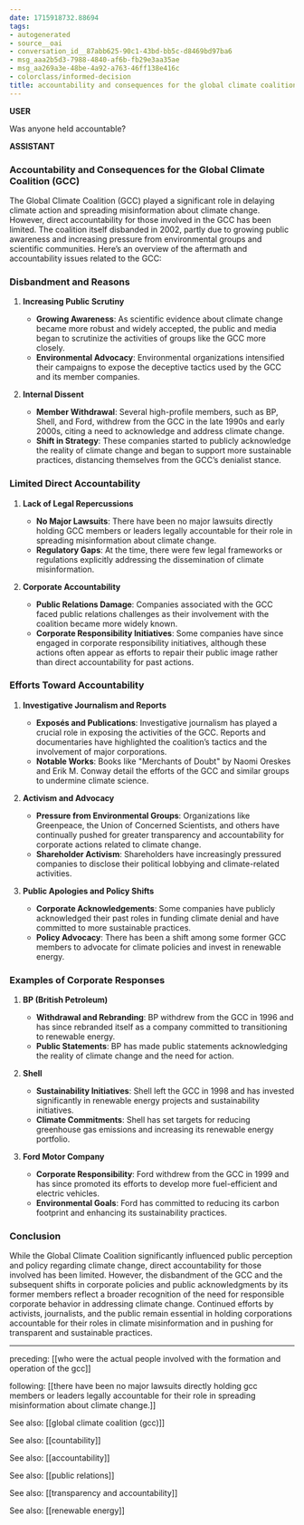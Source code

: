 ```yaml
---
date: 1715918732.88694
tags:
- autogenerated
- source__oai
- conversation_id__87abb625-90c1-43bd-bb5c-d8469bd97ba6
- msg_aaa2b5d3-7988-4840-af6b-fb29e3aa35ae
- msg_aa269a3e-48be-4a92-a763-46ff138e416c
- colorclass/informed-decision
title: accountability and consequences for the global climate coalition (gcc)
---
```


**USER**

Was anyone held accountable?


**ASSISTANT**

### Accountability and Consequences for the Global Climate Coalition (GCC)

The Global Climate Coalition (GCC) played a significant role in delaying climate action and spreading misinformation about climate change. However, direct accountability for those involved in the GCC has been limited. The coalition itself disbanded in 2002, partly due to growing public awareness and increasing pressure from environmental groups and scientific communities. Here’s an overview of the aftermath and accountability issues related to the GCC:

### Disbandment and Reasons

1. **Increasing Public Scrutiny**
   - **Growing Awareness**: As scientific evidence about climate change became more robust and widely accepted, the public and media began to scrutinize the activities of groups like the GCC more closely.
   - **Environmental Advocacy**: Environmental organizations intensified their campaigns to expose the deceptive tactics used by the GCC and its member companies.

2. **Internal Dissent**
   - **Member Withdrawal**: Several high-profile members, such as BP, Shell, and Ford, withdrew from the GCC in the late 1990s and early 2000s, citing a need to acknowledge and address climate change.
   - **Shift in Strategy**: These companies started to publicly acknowledge the reality of climate change and began to support more sustainable practices, distancing themselves from the GCC’s denialist stance.

### Limited Direct Accountability

1. **Lack of Legal Repercussions**
   - **No Major Lawsuits**: There have been no major lawsuits directly holding GCC members or leaders legally accountable for their role in spreading misinformation about climate change.
   - **Regulatory Gaps**: At the time, there were few legal frameworks or regulations explicitly addressing the dissemination of climate misinformation.

2. **Corporate Accountability**
   - **Public Relations Damage**: Companies associated with the GCC faced public relations challenges as their involvement with the coalition became more widely known.
   - **Corporate Responsibility Initiatives**: Some companies have since engaged in corporate responsibility initiatives, although these actions often appear as efforts to repair their public image rather than direct accountability for past actions.

### Efforts Toward Accountability

1. **Investigative Journalism and Reports**
   - **Exposés and Publications**: Investigative journalism has played a crucial role in exposing the activities of the GCC. Reports and documentaries have highlighted the coalition’s tactics and the involvement of major corporations.
   - **Notable Works**: Books like "Merchants of Doubt" by Naomi Oreskes and Erik M. Conway detail the efforts of the GCC and similar groups to undermine climate science.

2. **Activism and Advocacy**
   - **Pressure from Environmental Groups**: Organizations like Greenpeace, the Union of Concerned Scientists, and others have continually pushed for greater transparency and accountability for corporate actions related to climate change.
   - **Shareholder Activism**: Shareholders have increasingly pressured companies to disclose their political lobbying and climate-related activities.

3. **Public Apologies and Policy Shifts**
   - **Corporate Acknowledgements**: Some companies have publicly acknowledged their past roles in funding climate denial and have committed to more sustainable practices.
   - **Policy Advocacy**: There has been a shift among some former GCC members to advocate for climate policies and invest in renewable energy.

### Examples of Corporate Responses

1. **BP (British Petroleum)**
   - **Withdrawal and Rebranding**: BP withdrew from the GCC in 1996 and has since rebranded itself as a company committed to transitioning to renewable energy.
   - **Public Statements**: BP has made public statements acknowledging the reality of climate change and the need for action.

2. **Shell**
   - **Sustainability Initiatives**: Shell left the GCC in 1998 and has invested significantly in renewable energy projects and sustainability initiatives.
   - **Climate Commitments**: Shell has set targets for reducing greenhouse gas emissions and increasing its renewable energy portfolio.

3. **Ford Motor Company**
   - **Corporate Responsibility**: Ford withdrew from the GCC in 1999 and has since promoted its efforts to develop more fuel-efficient and electric vehicles.
   - **Environmental Goals**: Ford has committed to reducing its carbon footprint and enhancing its sustainability practices.

### Conclusion

While the Global Climate Coalition significantly influenced public perception and policy regarding climate change, direct accountability for those involved has been limited. However, the disbandment of the GCC and the subsequent shifts in corporate policies and public acknowledgments by its former members reflect a broader recognition of the need for responsible corporate behavior in addressing climate change. Continued efforts by activists, journalists, and the public remain essential in holding corporations accountable for their roles in climate misinformation and in pushing for transparent and sustainable practices.


---

preceding: [[who were the actual people involved with the formation and operation of the gcc]]  


following: [[there have been no major lawsuits directly holding gcc members or leaders legally accountable for their role in spreading misinformation about climate change.]]

See also: [[global climate coalition (gcc)]]


See also: [[countability]]


See also: [[accountability]]


See also: [[public relations]]


See also: [[transparency and accountability]]


See also: [[renewable energy]]